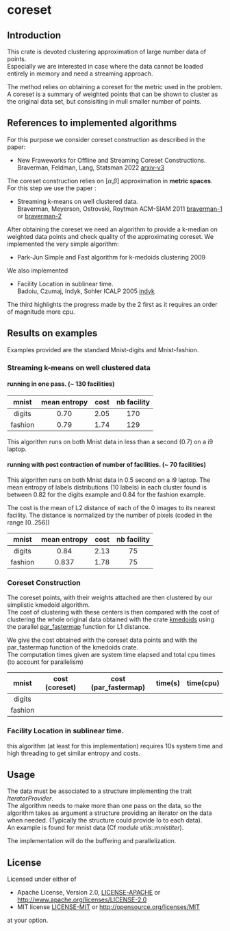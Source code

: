# coreset

## Introduction 
This crate is devoted clustering approximation of large number data of points.  
Especially we are interested in case where the data cannot be loaded entirely in memory and need a streaming approach.

The method relies on obtaining a coreset for the metric used in the problem. A coreset is a summary of weighted points that can be shown
to cluster as the original data set, but consisiting in mull smaller number of points.  

## References to implemented algorithms

For this purpose we consider coreset construction as described in the paper:  
 -  New Fraweworks for Offline and Streaming Coreset Constructions.   
           Braverman, Feldman, Lang, Statsman 2022
           [arxiv-v3](https://arxiv.org/abs/1612.00889)



The coreset construction relies on  [$\alpha$,$\beta$] approximation in **metric spaces**.  For this step we use the paper :
 - Streaming k-means on well clustered data.  
                Braverman, Meyerson, Ostrovski, Roytman ACM-SIAM 2011 
                [braverman-1](https://web.cs.ucla.edu/~rafail/PUBLIC/116.pdf) or [braverman-2](https://dl.acm.org/doi/10.5555/2133036.2133039)

After obtaining the coreset we need an algorithm to provide a k-median on weighted data points and check quality of the approximating coreset. We implemented the very simple algorithm: 
 - Park-Jun 
   Simple and Fast algorithm for k-medoids clustering 2009

 We also implemented 
-  Facility Location in sublinear time.   
       Badoiu, Czumaj, Indyk, Sohler ICALP 2005
       [indyk](https://people.csail.mit.edu/indyk/fl.pdf)

The third  highlights the progress made by the 2 first as it requires an order of magnitude more cpu.


## Results on examples

Examples provided are the standard Mnist-digits and Mnist-fashion.

### Streaming k-means on well clustered data

#### running in one pass. (~ 130 facilities)

|  mnist       |  mean entropy  |    cost      |  nb facility | 
|  :---:       |  :---:         |    :---:     |     :---:    |
|   digits     |    0.70        |     2.05     |      170     |
|   fashion    |    0.79        |     1.74     |      129     |

This algorithm runs on both Mnist data in less than a second (0.7) on a i9 laptop.

#### running with post contraction of number of facilities. (~ 70 facilities)

This algorithm runs on both Mnist data in 0.5 second on a i9 laptop.
The mean entropy of labels distributions (10 labels) in each cluster found is between 0.82 for the digits example and 0.84 for the fashion example.

The cost is the mean of L2 distance of each of the  0 images to its nearest facility. The distance is normalized by the number of pixels (coded in the range [0..256])

|  mnist       |  mean entropy  |    cost      |  nb facility | 
|  :---:       |  :---:         |    :---:     |     :---:    |
|   digits     |    0.84        |     2.13     |      75      |
|   fashion    |    0.837       |     1.78     |      75      |
    

###  Coreset Construction

The coreset points, with their weights attached are then clustered by our simplistic kmedoid algorithm.  
The cost of clustering with these centers is then compared with the cost of clustering the whole original data obtained
with the crate [kmedoids](https://crates.io/crates/kmedoids) using the parallel [par_fastermap](https://docs.rs/kmedoids/0.5.0/kmedoids/fn.par_fasterpam.html) function for L1 distance.  

We give the  cost obtained with the coreset data points and with the par_fastermap function of the kmedoids crate.  
The computation times given are system time elapsed and total cpu times (to account for parallelism) 


|  mnist       |  cost (coreset) | cost (par_fastermap) |   time(s)   |  time(cpu) |
|  :-------:   |  :----------:   |    :-------------:   |  :-------:  | :----------| 
|   digits     |                 |                      |             |            |
|   fashion    |                 |                      |             |            |



### Facility Location in sublinear time.

this algorithm (at least for this implementation) requires 10s system time and high threading to get similar entropy and costs. 

## Usage 

The data must be associated to a structure implementing the trait *IteratorProvider*.  
The algorithm needs to make more than one pass on the data, so the algorithm takes as argument a structure  providing
an iterator on the data when needed. (Typically the structure could provide Io to each data).  
An example is found for mnist data (Cf *module utils::mnistiter*).  

The implementation will do the buffering and parallelization.


## License

Licensed under either of

* Apache License, Version 2.0, [LICENSE-APACHE](LICENSE-APACHE) or <http://www.apache.org/licenses/LICENSE-2.0>
* MIT license [LICENSE-MIT](LICENSE-MIT) or <http://opensource.org/licenses/MIT>

at your option.